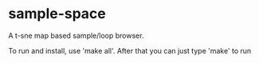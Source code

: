 # sample-space
A t-sne map based sample/loop browser.

To run and install, use 'make all'.
After that you can just type 'make' to run